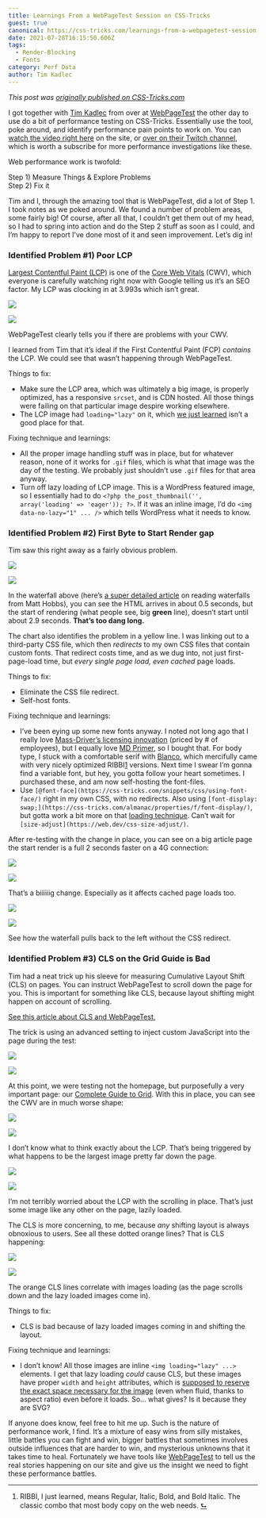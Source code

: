 ```yaml
---
title: Learnings From a WebPageTest Session on CSS-Tricks
guest: true
canonical: https://css-tricks.com/learnings-from-a-webpagetest-session-on-css-tricks/
date: 2021-07-28T16:15:50.606Z
tags:
  - Render-Blocking
  - Fonts
category: Perf Data
author: Tim Kadlec
---
```

*This post was [originally published on CSS-Tricks.com](https://css-tricks.com/learnings-from-a-webpagetest-session-on-css-tricks/)*

I got together with [Tim Kadlec](https://timkadlec.com/) from over at [WebPageTest](https://webpagetest.org/) the other day to use do a bit of performance testing on CSS-Tricks. Essentially use the tool, poke around, and identify performance pain points to work on. You can [watch the video right here](https://css-tricks.com/video-screencasts/207-performance-testing-css-tricks-with-webpagetest/) on the site, or [over on their Twitch channel](https://www.twitch.tv/videos/1092714799), which is worth a subscribe for more performance investigations like these.

Web performance work is twofold:

Step 1) Measure Things & Explore Problems  
Step 2) Fix it

Tim and I, through the amazing tool that is WebPageTest, did a lot of Step 1. I took notes as we poked around. We found a number of problem areas, some fairly big! Of course, after all that, I couldn’t get them out of my head, so I had to spring into action and do the Step 2 stuff as soon as I could, and I’m happy to report I’ve done most of it and seen improvement. Let’s dig in!

### [](#identified-problem-1-poor-lcp)Identified Problem #1) Poor LCP

[Largest Contentful Paint (LCP)](https://web.dev/lcp/) is one of the [Core Web Vitals](https://web.dev/vitals/) (CWV), which everyone is carefully watching right now with Google telling us it’s an SEO factor. My LCP was clocking in at 3.993s which isn’t great.

![](https://i0.wp.com/css-tricks.com/wp-content/uploads/2021/07/Screen-Shot-2021-07-27-at-7.26.12-AM.png?resize=630%2C229&ssl=1)

![](https://i0.wp.com/css-tricks.com/wp-content/uploads/2021/07/Screen-Shot-2021-07-27-at-7.26.12-AM.png?resize=630%2C229&ssl=1)

WebPageTest clearly tells you if there are problems with your CWV.

I learned from Tim that it’s ideal if the First Contentful Paint (FCP) _contains_ the LCP. We could see that wasn’t happening through WebPageTest.

Things to fix:

*   Make sure the LCP area, which was ultimately a big image, is properly optimized, has a responsive `srcset`, and is CDN hosted. All those things were failing on that particular image despire working elsewhere.
*   The LCP image had `loading="lazy"` on it, which [we just learned](https://web.dev/lcp-lazy-loading/) isn’t a good place for that.

Fixing technique and learnings:

*   All the proper image handling stuff was in place, but for whatever reason, none of it works for `.gif` files, which is what that image was the day of the testing. We probably just shouldn’t use `.gif` files for that area anyway.
*   Turn off lazy loading of LCP image. This is a WordPress featured image, so I essentially had to do `<?php the_post_thumbnail('', array('loading' => 'eager')); ?>`. If it was an inline image, I’d do `<img data-no-lazy="1" ... />` which tells WordPress what it needs to know.

### [](#identified-problem-2-first-byte-to-start-render-gap)Identified Problem #2) First Byte to Start Render gap

Tim saw this right away as a fairly obvious problem.

![](https://i1.wp.com/css-tricks.com/wp-content/uploads/2021/07/Screen-Shot-2021-07-27-at-6.56.17-AM.png?resize=667%2C302&ssl=1)

![](https://i1.wp.com/css-tricks.com/wp-content/uploads/2021/07/Screen-Shot-2021-07-27-at-6.56.17-AM.png?resize=667%2C302&ssl=1)

In the waterfall above (here’s [a super detailed article](https://nooshu.github.io/blog/2019/10/02/how-to-read-a-wpt-waterfall-chart/) on reading waterfalls from Matt Hobbs), you can see the HTML arrives in about 0.5 seconds, but the start of rendering (what people see, big **green** line), doesn’t start until about 2.9 seconds. **That’s too dang long.**

The chart also identifies the problem in a yellow line. I was linking out to a third-party CSS file, which then _redirects_ to my own CSS files that contain custom fonts. That redirect costs time, and as we dug into, not just first-page-load time, but _every single page load, even cached_ page loads.

Things to fix:

*   Eliminate the CSS file redirect.
*   Self-host fonts.

Fixing technique and learnings:

*   I’ve been eying up some new fonts anyway. I noted not long ago that I really love [Mass-Driver’s licensing innovation](https://mass-driver.com/licensing) (priced by # of employees), but I equally love [MD Primer](https://mass-driver.com/typefaces/md-primer), so I bought that. For body type, I stuck with a comfortable serif with [Blanco](https://www.fostertype.com/retail-type/blanco), which mercifully came with very nicely optimized RIBBI[1](#fn1) versions. Next time I swear I’m gonna find a variable font, but hey, you gotta follow your heart sometimes. I purchased these, and am now self-hosting the font-files.
*   Use `[@font-face](https://css-tricks.com/snippets/css/using-font-face/)` right in my own CSS, with no redirects. Also using `[font-display: swap;](https://css-tricks.com/almanac/properties/f/font-display/)`, but gotta work a bit more on that [loading technique](https://css-tricks.com/books/greatest-css-tricks/perfect-font-fallbacks/). Can’t wait for `[size-adjust](https://web.dev/css-size-adjust/)`.

After re-testing with the change in place, you can see on a big article page the start render is a full 2 seconds faster on a 4G connection:

![](https://i1.wp.com/css-tricks.com/wp-content/uploads/2021/07/Screen-Shot-2021-07-27-at-7.14.46-AM.png?resize=1024%2C264&ssl=1)

![](https://i1.wp.com/css-tricks.com/wp-content/uploads/2021/07/Screen-Shot-2021-07-27-at-7.14.46-AM.png?resize=1024%2C264&ssl=1)

That’s a biiiiiig change. Especially as it affects cached page loads too.

![](https://i1.wp.com/css-tricks.com/wp-content/uploads/2021/07/Screen-Shot-2021-07-27-at-7.16.53-AM.png?resize=2504%2C1710&ssl=1)

![](https://i2.wp.com/css-tricks.com/wp-content/uploads/2021/07/Screen-Shot-2021-07-27-at-7.16.56-AM.png?resize=2504%2C1710&ssl=1)

See how the waterfall pulls back to the left without the CSS redirect.

### [](#identified-problem-3-cls-on-the-grid-guide-is-bad)Identified Problem #3) CLS on the Grid Guide is Bad

Tim had a neat trick up his sleeve for measuring Cumulative Layout Shift (CLS) on pages. You can instruct WebPageTest to scroll down the page for you. This is important for something like CLS, because layout shifting might happen on account of scrolling.

[See this article about CLS and WebPageTest.](https://blog.webpagetest.org/posts/understanding-the-new-cumulative-layout-shift/)

The trick is using an advanced setting to inject custom JavaScript into the page during the test:

![](https://i0.wp.com/css-tricks.com/wp-content/uploads/2021/07/Screen-Shot-2021-07-27-at-8.24.40-AM.png?resize=2298%2C1234&ssl=1)

![](https://i0.wp.com/css-tricks.com/wp-content/uploads/2021/07/Screen-Shot-2021-07-27-at-8.24.40-AM.png?resize=2298%2C1234&ssl=1)

At this point, we were testing not the homepage, but purposefully a very important page: our [Complete Guide to Grid](https://css-tricks.com/snippets/css/complete-guide-grid/). With this in place, you can see the CWV are in much worse shape:

![](https://i0.wp.com/css-tricks.com/wp-content/uploads/2021/07/Screen-Shot-2021-07-27-at-9.24.16-AM.png?resize=2080%2C634&ssl=1)

![](https://i0.wp.com/css-tricks.com/wp-content/uploads/2021/07/Screen-Shot-2021-07-27-at-9.24.16-AM.png?resize=2080%2C634&ssl=1)

I don’t know what to think exactly about the LCP. That’s being triggered by what happens to be the largest image pretty far down the page.

![](https://i1.wp.com/css-tricks.com/wp-content/uploads/2021/07/Screen-Shot-2021-07-27-at-9.25.27-AM.png?resize=1838%2C864&ssl=1)

![](https://i1.wp.com/css-tricks.com/wp-content/uploads/2021/07/Screen-Shot-2021-07-27-at-9.25.27-AM.png?resize=1838%2C864&ssl=1)

I’m not terribly worried about the LCP with the scrolling in place. That’s just some image like any other on the page, lazily loaded.

The CLS is more concerning, to me, because _any_ shifting layout is always obnoxious to users. See all these dotted orange lines? That is CLS happening:

![](https://i2.wp.com/css-tricks.com/wp-content/uploads/2021/07/Screen-Shot-2021-07-27-at-9.27.19-AM.png?resize=949%2C1024&ssl=1)

![](https://i2.wp.com/css-tricks.com/wp-content/uploads/2021/07/Screen-Shot-2021-07-27-at-9.27.19-AM.png?resize=949%2C1024&ssl=1)

The orange CLS lines correlate with images loading (as the page scrolls down and the lazy loaded images come in).

Things to fix:

*   CLS is bad because of lazy loaded images coming in and shifting the layout.

Fixing technique and learnings:

*   I don’t know! All those images are inline `<img loading="lazy" ...>` elements. I get that lazy loading _could_ cause CLS, but these images have proper `width` and `height` attributes, which is [supposed to reserve the exact space necessary for the image](https://css-tricks.com/what-if-we-got-aspect-ratio-sized-images-by-doing-almost-nothing/) (even when fluid, thanks to aspect ratio) even before it loads. So… what gives? Is it because they are SVG?

If anyone does know, feel free to hit me up. Such is the nature of performance work, I find. It’s a mixture of easy wins from silly mistakes, little battles you can fight and win, bigger battles that sometimes involves outside influences that are harder to win, and mysterious unknowns that it takes time to heal. Fortunately we have tools like [WebPageTest](https://webpagetest.org/) to tell us the real stories happening on our site and give us the insight we need to fight these performance battles.

* * *

1.  RIBBI, I just learned, means Regular, Italic, Bold, and Bold Italic. The classic combo that most body copy on the web needs. [⮑](#fn1-back)